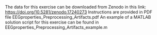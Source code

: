 The data for this exercise can be downloaded from Zenodo in this link: https://doi.org/10.5281/zenodo.17240273 
Instructions are provided in PDF file EEGproperties_Preprocessing_Artifacts.pdf
An example of a MATLAB solution script for this exercise can be found in EEGproperties_Preprocessing_Artifacts_example.m
